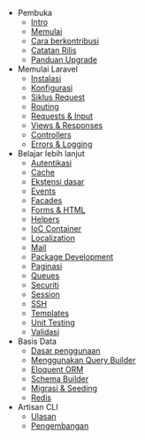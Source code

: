 - Pembuka
    - [Intro](/docs/introduction)
    - [Memulai](/docs/quick)
    - [Cara berkontribusi](/docs/contributing)
    - [Catatan Rilis](/docs/releases)
    - [Panduan Upgrade](/docs/upgrade)
- Memulai Laravel
    - [Instalasi](/docs/installation)
    - [Konfigurasi](/docs/configuration)
    - [Siklus Request](/docs/lifecycle)
    - [Routing](/docs/routing)
    - [Requests & Input](/docs/requests)
    - [Views & Responses](/docs/responses)
    - [Controllers](/docs/controllers)
    - [Errors & Logging](/docs/errors)
- Belajar lebih lanjut
    - [Autentikasi](/docs/security)
    - [Cache](/docs/cache)
    - [Ekstensi dasar](/docs/extending)
    - [Events](/docs/events)
    - [Facades](/docs/facades)
    - [Forms & HTML](/docs/html)
    - [Helpers](/docs/helpers)
    - [IoC Container](/docs/ioc)
    - [Localization](/docs/localization)
    - [Mail](/docs/mail)
    - [Package Development](/docs/packages)
    - [Paginasi](/docs/pagination)
    - [Queues](/docs/queues)
    - [Securiti](/docs/security)
    - [Session](/docs/session)
    - [SSH](/docs/ssh)
    - [Templates](/docs/templates)
    - [Unit Testing](/docs/testing)
    - [Validasi](/docs/validation)
- Basis Data
    - [Dasar penggunaan](/docs/database)
    - [Menggunakan Query Builder](/docs/queries)
    - [Eloquent ORM](/docs/eloquent)
    - [Schema Builder](/docs/schema)
    - [Migrasi & Seeding](/docs/migrations)
    - [Redis](/docs/redis)
- Artisan CLI
    - [Ulasan](/docs/artisan)
    - [Pengembangan](/docs/commands)